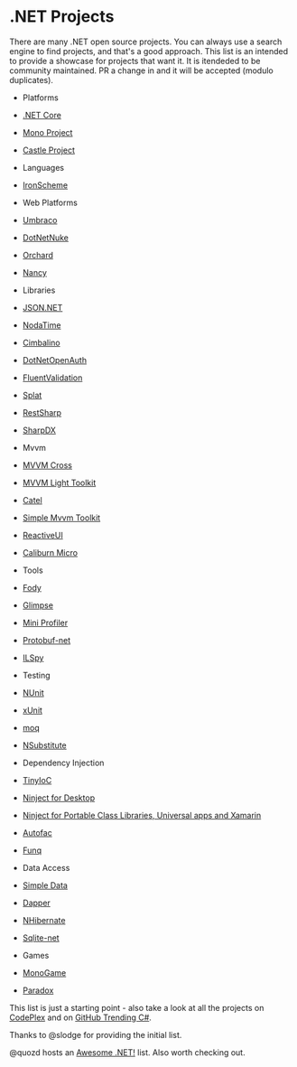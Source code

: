 # .NET Projects

There are many .NET open source projects. You can always use a search engine to find projects, and that's a good approach. This list is an intended to provide a showcase for projects that want it. It is itendeded to be community maintained. PR a change in and it will be accepted (modulo duplicates).

* Platforms
 * [.NET Core](https://github.com/dotnet/core)
 * [Mono Project](https://github.com/mono/)
 * [Castle Project](https://github.com/castleproject)

* Languages
 * [IronScheme](http://ironscheme.codeplex.com)

* Web Platforms
 * [Umbraco](http://umbraco.com/)
 * [DotNetNuke](https://dotnetnuke.codeplex.com/)
 * [Orchard](http://www.orchardproject.net/)
 * [Nancy](http://nancyfx.org)

* Libraries
 * [JSON.NET](http://json.net/)
 * [NodaTime](http://nodatime.org/)
 * [Cimbalino](http://cimbalino.org/)
 * [DotNetOpenAuth](https://github.com/DotNetOpenAuth)
 * [FluentValidation](https://github.com/JeremySkinner/FluentValidation)
 * [Splat](https://github.com/paulcbetts/splat)
 * [RestSharp](http://restsharp.org/)
 * [SharpDX](https://github.com/sharpdx/SharpDX)

* Mvvm
 * [MVVM Cross](https://github.com/MvvmCross/MvvmCross)
 * [MVVM Light Toolkit](http://www.mvvmlight.net)
 * [Catel](http://catelproject.com/)
 * [Simple Mvvm Toolkit](http://simplemvvmtoolkit.codeplex.com/)
 * [ReactiveUI](https://github.com/reactiveui/ReactiveUI)
 * [Caliburn Micro](http://caliburnmicro.com/)

* Tools
 * [Fody](https://github.com/Fody/Fody)
 * [Glimpse](http://getglimpse.com)
 * [Mini Profiler](http://miniprofiler.com/)
 * [Protobuf-net](https://code.google.com/p/protobuf-net/)
 * [ILSpy](http://ilspy.net/)

* Testing
 * [NUnit](https://github.com/nunit/nunit)
 * [xUnit](https://github.com/xunit/xunit)
 * [moq](https://github.com/Moq/moq4)
 * [NSubstitute](http://nsubstitute.github.io/)

* Dependency Injection
 * [TinyIoC](https://github.com/grumpydev/TinyIoC)
 * [Ninject for Desktop](http://www.ninject.org/)
 * [Ninject for Portable Class Libraries, Universal apps and Xamarin](https://github.com/onovotny/ninject)
 * [Autofac](http://autofac.org/)
 * [Funq](https://funq.codeplex.com/)

* Data Access
 * [Simple Data](https://github.com/markrendle/Simple.Data)
 * [Dapper](https://github.com/StackExchange/dapper-dot-net)
 * [NHibernate](https://github.com/nhibernate)
 * [Sqlite-net](https://github.com/praeclarum/sqlite-net)

* Games
 * [MonoGame](http://monogame.net)
 * [Paradox](https://github.com/SiliconStudio/paradox)
 
This list is just a starting point - also take a look at all the projects on [CodePlex](http://www.codeplex.com/) and on [GitHub Trending C#](https://github.com/trending?l=csharp).

Thanks to @slodge for providing the initial list.

@quozd hosts an [Awesome .NET!](https://github.com/quozd/awesome-dotnet) list. Also worth checking out.
